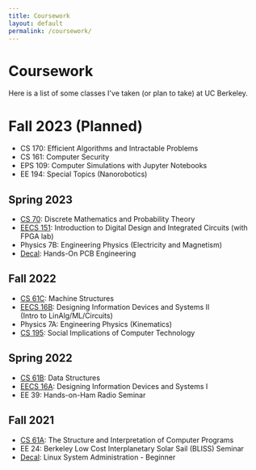 ```yaml
---
title: Coursework
layout: default
permalink: /coursework/
---
```

# Coursework

Here is a list of some classes I've taken (or plan to take) at UC Berkeley.

# Fall 2023 (Planned)
- CS 170: Efficient Algorithms and Intractable Problems
- CS 161: Computer Security
- EPS 109: Computer Simulations with Jupyter Notebooks
- EE 194: Special Topics (Nanorobotics)

## Spring 2023
- [CS 70](https://www.eecs70.org/): Discrete Mathematics and Probability Theory
- [EECS 151](https://inst.eecs.berkeley.edu/~eecs151/sp23/): Introduction to Digital Design and Integrated Circuits (with FPGA lab)
- Physics 7B: Engineering Physics (Electricity and Magnetism)
- [Decal](https://ieee.berkeley.edu/hope/): Hands-On PCB Engineering

## Fall 2022
- [CS 61C](https://inst.eecs.berkeley.edu/~cs61c/fa22/): Machine Structures
- [EECS 16B](https://inst.eecs.berkeley.edu/~eecs16b/fa22/): Designing Information Devices and Systems II<br>(Intro to LinAlg/ML/Circuits)
- Physics 7A: Engineering Physics (Kinematics)
- [CS 195](https://inst.eecs.berkeley.edu/~cs195/fa22/): Social Implications of Computer Technology

## Spring 2022
- [CS 61B](https://inst.eecs.berkeley.edu/~cs61b/sp22/): Data Structures
- [EECS 16A](https://inst.eecs.berkeley.edu/~ee16a/sp22/): Designing Information Devices and Systems I
- EE 39: Hands-on-Ham Radio Seminar

## Fall 2021
- [CS 61A](https://inst.eecs.berkeley.edu/~cs61a/fa21/): The Structure and Interpretation of Computer Programs
- EE 24: Berkeley Low Cost Interplanetary Solar Sail (BLISS) Seminar
- [Decal](https://decal.ocf.berkeley.edu/archives/2021-fall/): Linux System Administration - Beginner
